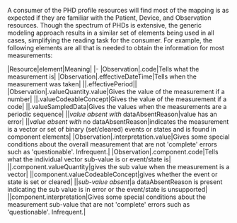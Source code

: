 A consumer of the PHD profile resources will find most of the mapping is as expected if they are familiar with the Patient, Device, and Observation resources. Though the spectrum of PHDs is extensive, the generic modeling approach results in a similar set of elements being used in all cases, simplifying the reading task for the consumer. For example, the following elements are all that is needed to obtain the information for most measurements:


|Resource|element|Meaning|
|-
|Observation|.code|Tells what the measurement is|
|Observation|.effectiveDateTime|Tells when the measurement was taken|
||.effectivePeriod||
|Observation|.valueQuantity.value|Gives the value of the measurement if a number|
||.valueCodeableConcept|Gives the value of the measurement if a code|
||.valueSampledData|Gives the values when the measurements are a periodic sequence|
||*value absent with* dataAbsentReason|value has an error|
||*value absent with* no dataAbsentReason|indicates the measurement is a vector or set of binary (set/cleared) events or states and is found in component elements|
|Observation|.interpretation.value|Gives some special conditions about the overall measurement that are not 'complete' errors such as 'questionable'. Infrequent.|
|Observation|.component.code|Tells what the individual vector sub-value is or event/state is|
||.component.valueQuantity|gives the sub value when the measurement is a vector|
||component.valueCodeableConcept|gives whether the event or state is set or cleared|
||*sub-value absent*|a dataAbsentReason is present indicating the sub value is in error or the event/state is unsupported|
||component.interpretation|Gives some special conditions about the measurement sub-value that are not 'complete' errors such as 'questionable'. Infrequent.|


